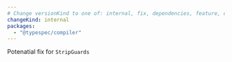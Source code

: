 ```yaml
---
# Change versionKind to one of: internal, fix, dependencies, feature, deprecation, breaking
changeKind: internal
packages:
  - "@typespec/compiler"
---
```


Potenatial fix for `StripGuards`
